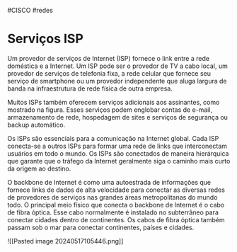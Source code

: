 #CISCO #redes 
# Serviços ISP

Um provedor de serviços de Internet (ISP) fornece o link entre a rede doméstica e a Internet. Um ISP pode ser o provedor de TV a cabo local, um provedor de serviços de telefonia fixa, a rede celular que fornece seu serviço de smartphone ou um provedor independente que aluga largura de banda na infraestrutura de rede física de outra empresa.

Muitos ISPs também oferecem serviços adicionais aos assinantes, como mostrado na figura. Esses serviços podem englobar contas de e-mail, armazenamento de rede, hospedagem de sites e serviços de segurança ou backup automático.

Os ISPs são essenciais para a comunicação na Internet global. Cada ISP conecta-se a outros ISPs para formar uma rede de links que interconectam usuários em todo o mundo. Os ISPs são conectados de maneira hierárquica que garante que o tráfego da Internet geralmente siga o caminho mais curto da origem ao destino.
  
O backbone de Internet é como uma autoestrada de informações que fornece links de dados de alta velocidade para conectar as diversas redes de provedores de serviços nas grandes áreas metropolitanas do mundo todo. O principal meio físico que conecta o backbone de Internet é o cabo de fibra óptica. Esse cabo normalmente é instalado no subterrâneo para conectar cidades dentro de continentes. Os cabos de fibra óptica também passam sob o mar para conectar continentes, países e cidades.

![[Pasted image 20240517105446.png]]









